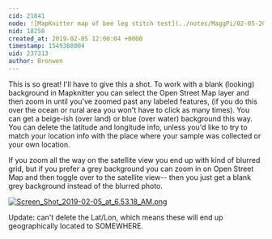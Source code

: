 ```yaml
---
cid: 21841
node: ![MapKnitter map of bee leg stitch test](../notes/MaggPi/02-05-2019/mapknitter-map-of-bee-leg-stitch-test)
nid: 18258
created_at: 2019-02-05 12:00:04 +0000
timestamp: 1549368004
uid: 237313
author: Bronwen
---
```


 This is so great! I'll have to give this a shot. To work with a blank (looking) background in Mapknitter you can select the Open Street Map layer and then zoom in until you've zoomed past any labeled features, (if you do this over the ocean or rural area you won't have to click as many times). You can get a beige-ish (over land) or blue (over water) background this way. You can delete the latitude and longitude info, unless you'd like to try to match your location info with the place where your sample was collected or your own location. 

If you zoom all the way on the satellite view you end up with kind of blurred grid, but if you prefer a grey background you can zoom in on Open Street Map and then toggle over to the satellite view-- then you just get a blank grey background instead of the blurred photo. 

[![Screen_Shot_2019-02-05_at_6.53.18_AM.png](/i/29186)](/i/29186)

Update: can't delete the Lat/Lon, which means these will end up geographically located to SOMEWHERE. 

